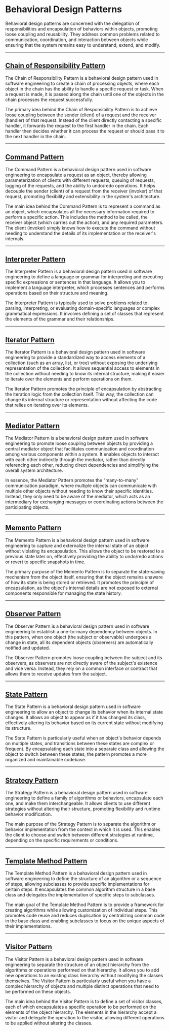# Behavioral Design Patterns

Behavioral design patterns are concerned with the delegation of responsibilities and encapsulation of behaviors within objects, promoting loose coupling and reusability. They address common problems related to communication, coordination, and interaction between objects while ensuring that the system remains easy to understand, extend, and modify.

---

## [Chain of Responsibility Pattern](./chainOfResponsibilityPattern/)

The Chain of Responsibility Pattern is a behavioral design pattern used in software engineering to create a chain of processing objects, where each object in the chain has the ability to handle a specific request or task. When a request is made, it is passed along the chain until one of the objects in the chain processes the request successfully.

The primary idea behind the Chain of Responsibility Pattern is to achieve loose coupling between the sender (client) of a request and the receiver (handler) of that request. Instead of the client directly contacting a specific handler, it forwards the request to the first handler in the chain. Each handler then decides whether it can process the request or should pass it to the next handler in the chain.

---

## [Command Pattern](./commandPattern/)

The Command Pattern is a behavioral design pattern used in software engineering to encapsulate a request as an object, thereby allowing parameterization of clients with different requests, queuing of requests, logging of the requests, and the ability to undo/redo operations. It helps decouple the sender (client) of a request from the receiver (invoker) of that request, promoting flexibility and extensibility in the system's architecture.

The main idea behind the Command Pattern is to represent a command as an object, which encapsulates all the necessary information required to perform a specific action. This includes the method to be called, the receiver object (which carries out the action), and any required parameters. The client (invoker) simply knows how to execute the command without needing to understand the details of its implementation or the receiver's internals.

---

## [Interpreter Pattern](./interpreterPattern/)

The Interpreter Pattern is a behavioral design pattern used in software engineering to define a language or grammar for interpreting and executing specific expressions or sentences in that language. It allows you to implement a language interpreter, which processes sentences and performs operations based on their structure and meaning.

The Interpreter Pattern is typically used to solve problems related to parsing, interpreting, or evaluating domain-specific languages or complex grammatical expressions. It involves defining a set of classes that represent the elements of the grammar and their relationships.

---

## [Iterator Pattern](./iteratorPattern/)

The Iterator Pattern is a behavioral design pattern used in software engineering to provide a standardized way to access elements of a collection (such as an array, list, or tree) without exposing the underlying representation of the collection. It allows sequential access to elements in the collection without needing to know its internal structure, making it easier to iterate over the elements and perform operations on them.

The Iterator Pattern promotes the principle of encapsulation by abstracting the iteration logic from the collection itself. This way, the collection can change its internal structure or representation without affecting the code that relies on iterating over its elements.

---

## [Mediator Pattern](./mediatorPattern/)

The Mediator Pattern is a behavioral design pattern used in software engineering to promote loose coupling between objects by providing a central mediator object that facilitates communication and coordination among various components within a system. It enables objects to interact with each other indirectly through the mediator, rather than directly referencing each other, reducing direct dependencies and simplifying the overall system architecture.

In essence, the Mediator Pattern promotes the "many-to-many" communication paradigm, where multiple objects can communicate with multiple other objects without needing to know their specific identities. Instead, they only need to be aware of the mediator, which acts as an intermediary for exchanging messages or coordinating actions between the participating objects.

---

## [Memento Pattern](./mementoPattern/)

The Memento Pattern is a behavioral design pattern used in software engineering to capture and externalize the internal state of an object without violating its encapsulation. This allows the object to be restored to a previous state later on, effectively providing the ability to undo/redo actions or revert to specific snapshots in time.

The primary purpose of the Memento Pattern is to separate the state-saving mechanism from the object itself, ensuring that the object remains unaware of how its state is being stored or retrieved. It promotes the principle of encapsulation, as the object's internal details are not exposed to external components responsible for managing the state history.

---

## [Observer Pattern](./observerPattern/)

The Observer Pattern is a behavioral design pattern used in software engineering to establish a one-to-many dependency between objects. In this pattern, when one object (the subject or observable) undergoes a change in state, all its dependent objects (observers) are automatically notified and updated.

The Observer Pattern promotes loose coupling between the subject and its observers, as observers are not directly aware of the subject's existence and vice versa. Instead, they rely on a common interface or contract that allows them to receive updates from the subject.

---

## [State Pattern](./statePattern/)

The State Pattern is a behavioral design pattern used in software engineering to allow an object to change its behavior when its internal state changes. It allows an object to appear as if it has changed its class, effectively altering its behavior based on its current state without modifying its structure.

The State Pattern is particularly useful when an object's behavior depends on multiple states, and transitions between these states are complex or frequent. By encapsulating each state into a separate class and allowing the object to switch between these states, the pattern promotes a more organized and maintainable codebase.

---

## [Strategy Pattern](./strategyPattern/)

The Strategy Pattern is a behavioral design pattern used in software engineering to define a family of algorithms or behaviors, encapsulate each one, and make them interchangeable. It allows clients to use different strategies without altering their structure, promoting flexibility and runtime behavior modification.

The main purpose of the Strategy Pattern is to separate the algorithm or behavior implementation from the context in which it is used. This enables the client to choose and switch between different strategies at runtime, depending on the specific requirements or conditions.

---

## [Template Method Pattern](./templateMethodPattern/)

The Template Method Pattern is a behavioral design pattern used in software engineering to define the structure of an algorithm or a sequence of steps, allowing subclasses to provide specific implementations for certain steps. It encapsulates the common algorithm structure in a base class and delegates the implementation of specific steps to subclasses.

The main goal of the Template Method Pattern is to provide a framework for creating algorithms while allowing customization of individual steps. This promotes code reuse and reduces duplication by centralizing common code in the base class and enabling subclasses to focus on the unique aspects of their implementations.

---

## [Visitor Pattern](./visitorPattern/)

The Visitor Pattern is a behavioral design pattern used in software engineering to separate the structure of an object hierarchy from the algorithms or operations performed on that hierarchy. It allows you to add new operations to an existing class hierarchy without modifying the classes themselves. The Visitor Pattern is particularly useful when you have a complex hierarchy of objects and multiple distinct operations that need to be performed on these objects.

The main idea behind the Visitor Pattern is to define a set of visitor classes, each of which encapsulates a specific operation to be performed on the elements of the object hierarchy. The elements in the hierarchy accept a visitor and delegate the operation to the visitor, allowing different operations to be applied without altering the classes.
